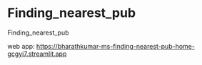 # Finding_nearest_pub
Finding_nearest_pub

web app: https://bharathkumar-ms-finding-nearest-pub-home-gcgyi7.streamlit.app
